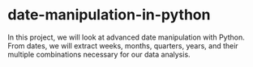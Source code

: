 # date-manipulation-in-python
In this project, we will look at advanced date manipulation with Python. From dates, we will extract weeks, months, quarters, years, and their multiple combinations necessary for our data analysis.
